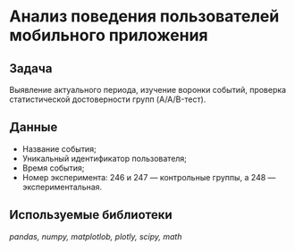 # Анализ поведения пользователей мобильного приложения

## Задача

Выявление актуального периода, изучение воронки событий, проверка статистической достоверности групп (A/A/B-тест).

## Данные

- Название события;
- Уникальный идентификатор пользователя;
- Время события;
- Номер эксперимента: 246 и 247 — контрольные группы, а 248 — экспериментальная.

## Используемые библиотеки
*pandas, numpy, matplotlob, plotly, scipy, math*
